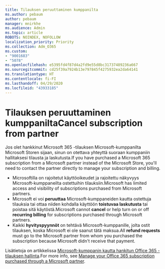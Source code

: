 ```yaml
---
title: Tilauksen peruuttaminen kumppanilta
ms.author: pebaum
author: pebaum
manager: mnirkhe
ms.audience: Admin
ms.topic: article
ROBOTS: NOINDEX, NOFOLLOW
localization_priority: Priority
ms.collection: Adm_O365
ms.custom:
- "9001683"
- "5078"
ms.openlocfilehash: e5395fd4f87d4a2fd9e55d8bc31737489236a667
ms.sourcegitcommit: cd25f39a7924b13e797845f4275932ea2da64141
ms.translationtype: HT
ms.contentlocale: fi-FI
ms.lasthandoff: 04/29/2020
ms.locfileid: "43933185"
---
```

# <a name="cancel-subscription-from-partner"></a><span data-ttu-id="0d7ef-102">Tilauksen peruuttaminen kumppanilta</span><span class="sxs-lookup"><span data-stu-id="0d7ef-102">Cancel subscription from partner</span></span>

<span data-ttu-id="0d7ef-103">Jos olet hankkinut Microsoft 365 -tilauksen Microsoft-kumppanilta Microsoft Storen sijaan, sinun on otettava yhteyttä suoraan kumppaniin hallitaksesi tilausta ja laskutusta.</span><span class="sxs-lookup"><span data-stu-id="0d7ef-103">If you have purchased a Microsoft 365 subscription from a Microsoft partner instead of the Microsoft Store, you'll need to contact the partner directly to manage your subscription and billing.</span></span>

- <span data-ttu-id="0d7ef-104">Microsoftilla on rajoitetut käyttöoikeudet ja rajoitettu näkyvyys Microsoft-kumppaneilta ostettuihin tilauksiin.</span><span class="sxs-lookup"><span data-stu-id="0d7ef-104">Microsoft has limited access and visibility of subscriptions purchased from Microsoft partners.</span></span> 
- <span data-ttu-id="0d7ef-105">Microsoft ei voi **peruuttaa** Microsoft-kumppaneiden kautta ostettuja tilauksia tai ottaa niiden kohdalla käyttöön **toistuvaa laskutusta** tai poistaa sitä käytöstä.</span><span class="sxs-lookup"><span data-stu-id="0d7ef-105">Microsoft cannot **cancel** or help turn on or off **recurring billing** for subscriptions purchased through Microsoft partners.</span></span> 
- <span data-ttu-id="0d7ef-106">Kaikki **hyvityspyynnöt** on tehtävä Microsoft-kumppanille, jolta ostit tilauksen, koska Microsoft ei ole saanut tätä maksua.</span><span class="sxs-lookup"><span data-stu-id="0d7ef-106">All **refund requests** must go to the Microsoft partner from whom you purchased the subscription because Microsoft didn't receive that payment.</span></span> 

<span data-ttu-id="0d7ef-107">Lisätietoja on artikkelissa [Microsoft-kumppanin kautta hankitun Office 365 -tilauksen hallinta](https://support.microsoft.com/help/4230739/microsoft-account-manage-office-365-subscription-from-third-party).</span><span class="sxs-lookup"><span data-stu-id="0d7ef-107">For more info, see [Manage your Office 365 subscription purchased through a Microsoft partner](https://support.microsoft.com/help/4230739/microsoft-account-manage-office-365-subscription-from-third-party).</span></span> 
